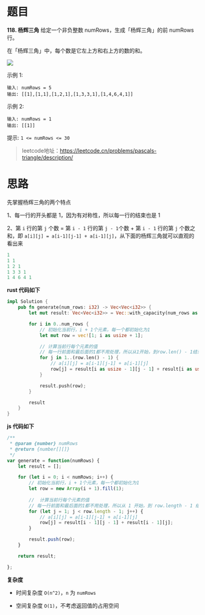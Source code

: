 # 题目

**118. 杨辉三角**
给定一个非负整数 numRows，生成「杨辉三角」的前 numRows 行。

在「杨辉三角」中，每个数是它左上方和右上方的数的和。

![](https://sink-blog-pic.oss-cn-shenzhen.aliyuncs.com/img/leetcode/20240613232112.png)


示例 1:
```
输入: numRows = 5
输出: [[1],[1,1],[1,2,1],[1,3,3,1],[1,4,6,4,1]]
```

示例 2:
```
输入: numRows = 1
输出: [[1]]
```

提示:
`1 <= numRows <= 30`



> leetcode地址：https://leetcode.cn/problems/pascals-triangle/description/



# 思路

先掌握杨辉三角的两个特点

1、每一行的开头都是 1，因为有对称性，所以每一行的结束也是 1

2、第 `i` 行的第 `j` 个数 = 第 `i - 1` 行的第 `j - 1`个数 + 第 `i - 1` 行的第 `j` 个数之和，即 `a[i][j] = a[i-1][j-1] + a[i-1][j]`，从下面的杨辉三角就可以直观的看出来

```js
1
1 1
1 2 1
1 3 3 1
1 4 6 4 1
```



**rust 代码如下**

```rust
impl Solution {
    pub fn generate(num_rows: i32) -> Vec<Vec<i32>> {
        let mut result: Vec<Vec<i32>> = Vec::with_capacity(num_rows as usize);

        for i in 0..num_rows {
            // 初始化当前行，i + 1个元素，每一个都初始化为1
            let mut row = vec![1; i as usize + 1];

            // 计算当前行每个元素的值
            // 每一行前面和最后面的1都不用处理，所以从1开始，到row.len() - 1结束
            for j in 1..(row.len() - 1) {
                // a[i][j] = a[i-1][j-1] + a[i-1][j]
                row[j] = result[i as usize - 1][j - 1] + result[i as usize - 1][j];
            }

            result.push(row);
        }

        result
    }
}

```



**js 代码如下**

```js
/**
 * @param {number} numRows
 * @return {number[][]}
 */
var generate = function(numRows) {
    let result = [];

    for (let i = 0; i < numRows; i++) {
        // 初始化当前行，i + 1个元素，每一个都初始化为1
        let row = new Array(i + 1).fill(1);
        
        //  计算当前行每个元素的值
        // 每一行前面和最后面的1都不用处理，所以从 1 开始，到 row.length - 1 结束
        for (let j = 1; j < row.length - 1; j++) {
            // a[i][j] = a[i-1][j-1] + a[i-1][j]
            row[j] = result[i - 1][j - 1] + result[i - 1][j];
        }

        result.push(row);
    }

    return result;

};
```



**复杂度**

* 时间复杂度 `O(n^2)`，`n` 为 `numRows`

* 空间复杂度 `O(1)`，不考虑返回值的占用空间

